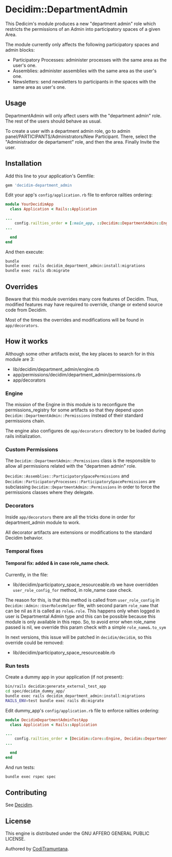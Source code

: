# Decidim::DepartmentAdmin

This Dedicim's module produces a new \"department admin\" role which restricts the permissions of an Admin into participatory spaces of a given Area.

The module currently only affects the following participatory spaces and admin blocks:

- Participatory Processes: administer processes with the same area as the user's one.
- Assemblies: administer assemblies with the same area as the user's one.
- Newsletters: send newsletters to participants in the spaces with the same area as user's one.

## Usage

DepartmentAdmin will only affect users with the "department admin" role. The rest of the users should behave as usual.

To create a user with a department admin role, go to admin panel/PARTICIPANTS/Administrators/New Participant. There, select the "Administrador de departament" role, and then the area. Finally Invite the user.

## Installation

Add this line to your application's Gemfile:

```ruby
gem 'decidim-department_admin
```

Edit your app's `config/application.rb` file to enforce railties ordering:
```ruby
module YourDecidimApp
  class Application < Rails::Application

...
    config.railties_order = [:main_app, ::Decidim::DepartmentAdmin::Engine, :all]
...

  end
end
```

And then execute:

```bash
bundle
bundle exec rails decidim_department_admin:install:migrations
bundle exec rails db:migrate
```

## Overrides
Beware that this module overrides many core features of Decidim. Thus, modified features may have required to override, change or extend source code from Decidim.

Most of the times the overrides and modifications will be found in `app/decorators`.

## How it works
Although some other artifacts exist, the key places to search for in this module are 3:
- lib/decidim/department_admin/engine.rb
- app/permissions/decidim/department_admin/permissions.rb
- app/decorators

### Engine
The mission of the Engine in this module is to reconfigure the permissions_registry for some artifacts so that they depend upon `Decidim::DepartmentAdmin::Permissions` instead of their standard permissions chain.

The engine also configures de `app/decorators` directory to be loaded during rails initialization.

### Custom Permissions
The `Decidim::DepartmentAdmin::Permissions` class is the responsible to allow all permissions related with the "departmen admin" role.

`Decidim::Assemblies::ParticipatorySpacePermissions` and `Decidim::ParticipatoryProcesses::ParticipatorySpacePermissions` are subclassing `Decidim::DepartmentAdmin::Permissions` in order to force the permissions classes where they delegate.

### Decorators
Inside `app/decorators` there are all the tricks done in order for department_admin module to work.

All decorator artifacts are extensions or modifications to the standard Decidim behavior.

### Temporal fixes

#### Temporal fix: added & in case role_name check.

Currently, in the file:
- lib/decidim/participatory_space_resourceable.rb
we have overridden `user_role_config_for` method, in role_name case check.

The reason for this, is that this method is called from `user_role_config` in `Decidim::Admin::UserRolesHelper` file, with second param `role_name` that can be nil as it is called as `role&.role`.
This happens only when logged in user is Departmental Admin type and this can be possible because this module is only available in this repo.
So, to avoid error when role_name passed is nil, we override this param check with a simple `role_name&.to_sym`

In next versions, this issue will be patched in `decidim/decidim`, so this override could be removed:
- lib/decidim/participatory_space_resourceable.rb

### Run tests

Create a dummy app in your application (if not present):

```bash
bin/rails decidim:generate_external_test_app
cd spec/decidim_dummy_app/
bundle exec rails decidim_department_admin:install:migrations
RAILS_ENV=test bundle exec rails db:migrate
```

Edit dummy_app's `config/application.rb` file to enforce railties ordering:
```ruby
module DecidimDepartmentAdminTestApp
  class Application < Rails::Application

...
    config.railties_order = [Decidim::Core::Engine, Decidim::DepartmentAdmin::Engine, :main_app, :all]
...

  end
end
```

And run tests:

```bash
bundle exec rspec spec
```

## Contributing

See [Decidim](https://github.com/decidim/decidim).

## License

This engine is distributed under the GNU AFFERO GENERAL PUBLIC LICENSE.

Authored by [CodiTramuntana](http://coditramuntana.com).
